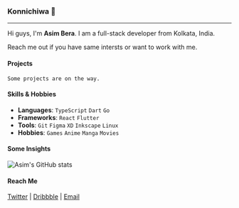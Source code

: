 ### Konnichiwa :wave:

---

Hi guys, I'm **Asim Bera**. I am a full-stack developer from Kolkata, India.<!--  I am currently working on [Storydeck](https://github.com/Team-Storydeck/storydeck) app. -->

Reach me out if you have same intersts or want to work with me.

#### Projects

`Some projects are on the way.`

#### Skills & Hobbies

- **Languages**: `TypeScript` `Dart` `Go`
- **Frameworks**: `React` `Flutter`
- **Tools**: `Git` `Figma` `XD` `Inkscape` `Linux`
- **Hobbies**: `Games` `Anime` `Manga` `Movies`

#### Some Insights

![Asim's GitHub stats](https://github-readme-stats.vercel.app/api?username=asimbera&show_icons=true)

<!-- #### Tech Articles

You can find all my post articles on [asimbera.github.io](https://asimbera.github.io). -->

#### Reach Me

[Twitter](https://twitter.com/asimbera_) | [Dribbble](https://dribbble.com/asimbera) | [Email](mailto:asimbera@outlook.in)
